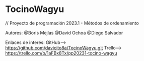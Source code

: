 # TocinoWagyu
// Proyecto de programación 2023.1 - Métodos de ordenamiento





Autores: @Boris Mejías
	   @David Ochoa
	   @Diego Salvador



Enlaces de interés: 
	GitHub--> https://github.com/davicito8a/TocinoWagyu.git
	Trello--> https://trello.com/b/1aFBx8Tx/pp20231-tocino-wagyu